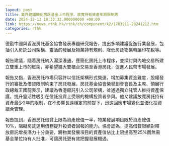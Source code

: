 ```yaml
---
layout: post
title: 業界建議簡化房託基金上市程序、放寬持有資產年期限制等
date: 2024-12-12 18:33:32.000000000 +08:00
link: https://news.rthk.hk/rthk/ch/component/k2/1783211-20241212.htm
categories: rthk
---
```


德勤中國與香港房託基金協會發表專題研究報告，提出多項建議促進行業發展，包括引入房託公司架構、靈活的發展及物業持有規則、降低房託物業轉讓印花稅等。

報告建議，隨着房託納入滬深港通，應簡化房託上市程序，並探討與內地交易所建立雙重上市的框架，亦希望擴大雙櫃台交易至香港房託，促進人民幣市場發展。

報告又指，香港房託市場只容許以信託架構形式營運，增加募集資金難度，股權發行的審批及借貸限制約束了房託發展。房託基金協會榮譽創會會長及主席、領展行政總裁王國龍表示，建議為香港房託引入公司架構，並通過獨立託管人維持資產保護，提升靈活性吸引在信託投資上受限的機構投資者參與。他又建議放寬房託持有資產最少2年的限制，在不影響長遠穩定的前提下，迅速回應市場變化並優化投資組合管理。

報告提到，香港房託借貸上限為資產總值一半，物業發展項目限於資產總值10%，阻礙房託運用債務提升投資者回報的能力。協會認為，提高借貸限額對釋放房託增長潛力十分重要，將物業發展項目的資產值佔比上限提高至25%而無需基金單位持有人批准，可讓房託更有效把握發展機遇。
